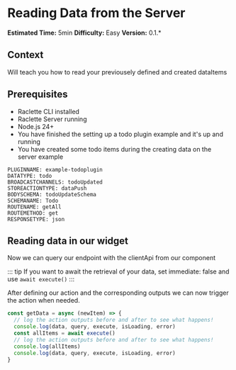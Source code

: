 # Reading Data from the Server

**Estimated Time:** 5min
**Difficulty:** Easy
**Version:** 0.1.\*

## Context

Will teach you how to read your previousely defined and created dataItems

## Prerequisites

- Raclette CLI installed
- Raclette Server running
- Node.js 24+
- You have finished the setting up a todo plugin example and it's up and running
- You have created some todo items during the creating data on the server example

```variables
PLUGINNAME: example-todoplugin
DATATYPE: todo
BROADCASTCHANNELS: todoUpdated
STOREACTIONTYPE: dataPush
BODYSCHEMA: todoUpdateSchema
SCHEMANAME: Todo
ROUTENAME: getAll
ROUTEMETHOD: get
RESPONSETYPE: json
```

## Reading data in our widget

Now we can query our endpoint with the clientApi from our component

<!--@include: ../cooking-steps/client/api/data.md -->

::: tip
If you want to await the retrieval of your data, set immediate: false and use `await execute()`
:::

After defining our action and the corresponding outputs we can now trigger the action when needed.

```typescript
const getData = async (newItem) => {
  // log the action outputs before and after to see what happens!
  console.log(data, query, execute, isLoading, error)
  const allItems = await execute()
  // log the action outputs before and after to see what happens!
  console.log(allItems)
  console.log(data, query, execute, isLoading, error)
}
```
